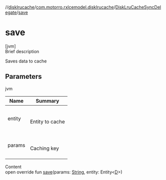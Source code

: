 //[disklrucache](../../index.md)/[com.motorro.rxlcemodel.disklrucache](../index.md)/[DiskLruCacheSyncDelegate](index.md)/[save](save.md)



# save  
[jvm]  
Brief description  


Saves data to cache



## Parameters  
  
jvm  
  
|  Name|  Summary| 
|---|---|
| entity| <br><br>Entity to cache<br><br>
| params| <br><br>Caching key<br><br>
  
  
Content  
open override fun [save](save.md)(params: [String](https://kotlinlang.org/api/latest/jvm/stdlib/kotlin/-string/index.html), entity: Entity<[D](index.md)>)  



